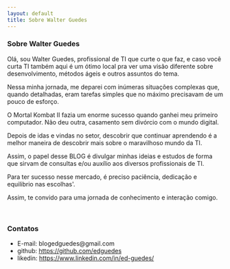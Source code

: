 ```yaml
---
layout: default
title: Sobre Walter Guedes
---
```


<div class="post">
	<h3 class="pageTitle">Sobre Walter Guedes</h3>
	  <p>Olá, sou Walter Guedes, profissional de TI que curte o que faz, e caso você curta TI também aqui é um ótimo local pra ver uma visão diferente sobre desenvolvimento, métodos ágeis e outros assuntos do tema.</p>
    <p>Nessa minha jornada, me deparei com inúmeras situações complexas que, quando detalhadas, eram tarefas simples que no máximo precisavam de um pouco de esforço.</p>
    <p>O Mortal Kombat II fazia um enorme sucesso quando ganhei meu primeiro computador. Não deu outra, casamento sem divórcio com o mundo digital.</p>
    <p>Depois de idas e vindas no setor, descobrir que continuar aprendendo é a melhor maneira de descobrir 
      mais sobre o maravilhoso mundo da TI.</p>
    <p>Assim, o papel desse BLOG é divulgar minhas ideias e estudos de forma que sirvam de consultas e/ou auxílio aos diversos profissionais de TI.</p>
    <p>Para ter sucesso nesse mercado, é preciso paciência, dedicação e equilibrio nas escolhas'.</p>
    <p>Assim, te convido para uma jornada de conhecimento e interação comigo.</p>
    <br>
	<h3>Contatos</h3>
  	<ul>
  		<li>E-mail: blogedguedes@gmail.com</li>
    		<li>github:  <a href="https://github.com/edguedes">https://github.com/edguedes</a></li>
    		<li>likedin: <a href="https://www.linkedin.com/in/ed-guedes/">https://www.linkedin.com/in/ed-guedes/</a></li>
    </ul>
</div>




